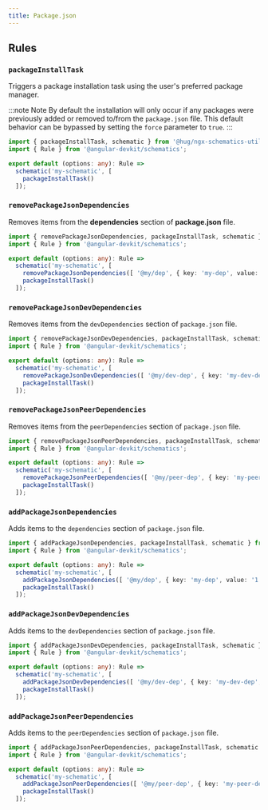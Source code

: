 ```yaml
---
title: Package.json
---
```


## Rules

### `packageInstallTask`

Triggers a package installation task using the user's preferred package manager.

:::note Note
By default the installation will only occur if any packages were previously added or removed to/from the `package.json` file.
This default behavior can be bypassed by setting the `force` parameter to `true`.
:::

```ts {6}
import { packageInstallTask, schematic } from '@hug/ngx-schematics-utilities';
import { Rule } from '@angular-devkit/schematics';

export default (options: any): Rule =>
  schematic('my-schematic', [
    packageInstallTask()
  ]);
```

### `removePackageJsonDependencies`

Removes items from the **dependencies** section of **package.json** file.

```ts {6}
import { removePackageJsonDependencies, packageInstallTask, schematic } from '@hug/ngx-schematics-utilities';
import { Rule } from '@angular-devkit/schematics';

export default (options: any): Rule =>
  schematic('my-schematic', [
    removePackageJsonDependencies([ '@my/dep', { key: 'my-dep', value: '1.0.0' } ]),
    packageInstallTask()
  ]);
```

### `removePackageJsonDevDependencies`

Removes items from the `devDependencies` section of `package.json` file.

```ts {6}
import { removePackageJsonDevDependencies, packageInstallTask, schematic } from '@hug/ngx-schematics-utilities';
import { Rule } from '@angular-devkit/schematics';

export default (options: any): Rule =>
  schematic('my-schematic', [
    removePackageJsonDevDependencies([ '@my/dev-dep', { key: 'my-dev-dep', value: '1.0.0' } ]),
    packageInstallTask()
  ]);
```

### `removePackageJsonPeerDependencies`

Removes items from the `peerDependencies` section of `package.json` file.

```ts {6}
import { removePackageJsonPeerDependencies, packageInstallTask, schematic } from '@hug/ngx-schematics-utilities';
import { Rule } from '@angular-devkit/schematics';

export default (options: any): Rule =>
  schematic('my-schematic', [
    removePackageJsonPeerDependencies([ '@my/peer-dep', { key: 'my-peer-dep', value: '1.0.0' } ]),
    packageInstallTask()
  ]);
```

### `addPackageJsonDependencies`

Adds items to the `dependencies` section of `package.json` file.

```ts {6}
import { addPackageJsonDependencies, packageInstallTask, schematic } from '@hug/ngx-schematics-utilities';
import { Rule } from '@angular-devkit/schematics';

export default (options: any): Rule =>
  schematic('my-schematic', [
    addPackageJsonDependencies([ '@my/dep', { key: 'my-dep', value: '1.0.0' } ]),
    packageInstallTask()
  ]);
```

### `addPackageJsonDevDependencies`

Adds items to the `devDependencies` section of `package.json` file.

```ts {6}
import { addPackageJsonDevDependencies, packageInstallTask, schematic } from '@hug/ngx-schematics-utilities';
import { Rule } from '@angular-devkit/schematics';

export default (options: any): Rule =>
  schematic('my-schematic', [
    addPackageJsonDevDependencies([ '@my/dev-dep', { key: 'my-dev-dep', value: '1.0.0' } ]),
    packageInstallTask()
  ]);
```

### `addPackageJsonPeerDependencies`

Adds items to the `peerDependencies` section of `package.json` file.

```ts {6}
import { addPackageJsonPeerDependencies, packageInstallTask, schematic } from '@hug/ngx-schematics-utilities';
import { Rule } from '@angular-devkit/schematics';

export default (options: any): Rule =>
  schematic('my-schematic', [
    addPackageJsonPeerDependencies([ '@my/peer-dep', { key: 'my-peer-dep', value: '1.0.0' } ]),
    packageInstallTask()
  ]);
```
